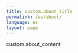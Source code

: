 ```yaml
---
title: custom.about_title
permalink: /es/about/
language: es
layout: page
---
```


custom.about_content
